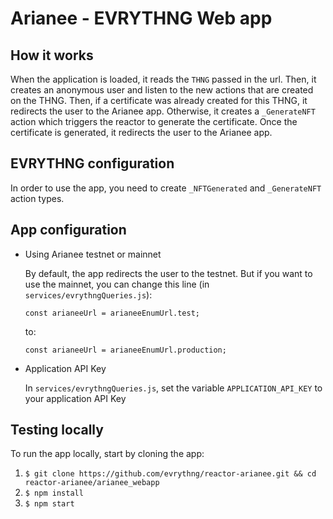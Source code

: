 # Arianee - EVRYTHNG Web app

## How it works

When the application is loaded, it reads the `THNG` passed in the url.
Then, it creates an anonymous user and listen to the new actions that are created on the THNG.
Then, if a certificate was already created for this THNG, it redirects the user to the Arianee app.
Otherwise, it creates a `_GenerateNFT` action which triggers the reactor to generate the certificate.
Once the certificate is generated, it redirects the user to the Arianee app.

## EVRYTHNG configuration

In order to use the app, you need to create `_NFTGenerated` and `_GenerateNFT` action types.

## App configuration

- Using Arianee testnet or mainnet

    By default, the app redirects the user to the testnet.
    But if you want to use the mainnet, you can change this line (in `services/evrythngQueries.js`):
    ```
    const arianeeUrl = arianeeEnumUrl.test;
    ```
    to:
    ```
    const arianeeUrl = arianeeEnumUrl.production;
    ```

- Application API Key

    In `services/evrythngQueries.js`, set the variable `APPLICATION_API_KEY` to your application API Key

## Testing locally

To run the app locally, start by cloning the app:

1. `$ git clone https://github.com/evrythng/reactor-arianee.git && cd reactor-arianee/arianee_webapp`
2. `$ npm install`
3. `$ npm start`
